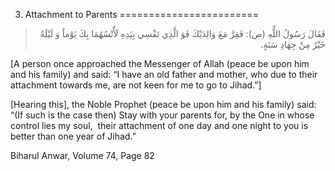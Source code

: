 3. Attachment to Parents
========================

<blockquote dir="rtl">
  <p>
فَقَالَ رَسُولُ اللٌّهِ (ص): فَقِرَّ مَعَ وَالِدَيْكَ فَوَ الَّذِي
نَفْسِي بِيَدِهِ لَأَُنْسُهُمَا بِكَ يَوْماً وَ لَيْلَةً خَيْرٌ مِنْ
جِهَادِ سَنَةٍ.
  </p>
</blockquote>

[A person once approached the Messenger of Allah (peace be upon him and
his family) and said: “I have an old father and mother, who due to their
attachment towards me, are not keen for me to go to Jihad.”] 

[Hearing this], the Noble Prophet (peace be upon him and his family)
said: “(If such is the case then) Stay with your parents for, by the One
in whose control lies my soul,  their attachment of one day and one
night to you is better than one year of Jihad.”

Biharul Anwar, Volume 74, Page 82  
  


